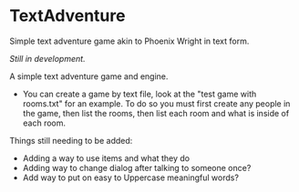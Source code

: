# TextAdventure
Simple text adventure game akin to Phoenix Wright in text form.

*Still in development.*

A simple text adventure game and engine.
 
  * You can create a game by text file, look at the "test game with rooms.txt" for an example.  To do so you must first create any people in the game, then list the rooms, then list each room and what is inside of each room.
  
Things still needing to be added:
   * Adding a way to use items and what they do
   * Adding way to change dialog after talking to someone once?
   * Add way to put on easy to Uppercase meaningful words?
  
